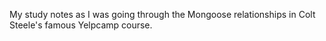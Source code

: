 My study notes as I was going through the Mongoose relationships in Colt Steele's famous Yelpcamp course.
